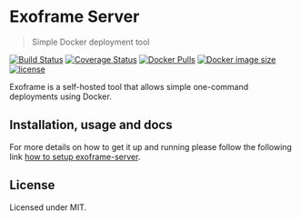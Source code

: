 # Exoframe Server

> Simple Docker deployment tool

[![Build Status](https://travis-ci.org/exoframejs/exoframe-server.svg?branch=master)](https://travis-ci.org/exoframejs/exoframe-server)
[![Coverage Status](https://coveralls.io/repos/github/exoframejs/exoframe-server/badge.svg?branch=master)](https://coveralls.io/github/exoframejs/exoframe-server?branch=master)
[![Docker Pulls](https://img.shields.io/docker/pulls/exoframe/server.svg)](https://hub.docker.com/r/exoframe/server/)
[![Docker image size](https://images.microbadger.com/badges/image/exoframe/server.svg)](https://microbadger.com/images/exoframe/server)
[![license](https://img.shields.io/github/license/mashape/apistatus.svg)](https://opensource.org/licenses/MIT)

Exoframe is a self-hosted tool that allows simple one-command deployments using Docker.

## Installation, usage and docs

For more details on how to get it up and running please follow the following link [how to setup exoframe-server](https://github.com/exoframejs/exoframe/tree/master/docs).

## License

Licensed under MIT.
